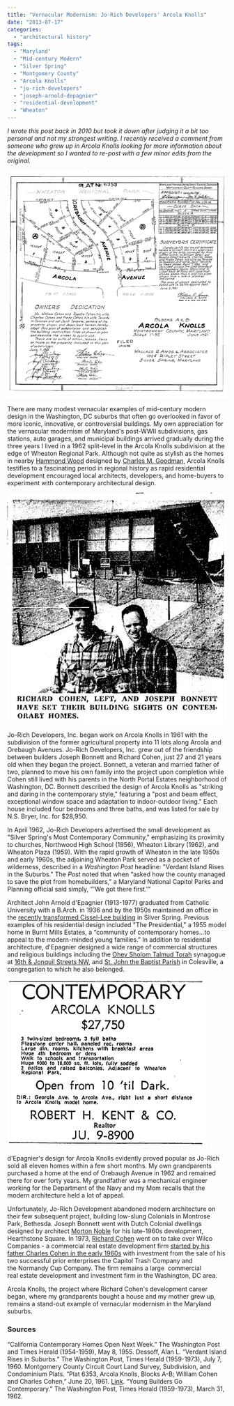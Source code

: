 ```yaml
---
title: "Vernacular Modernism: Jo-Rich Developers' Arcola Knolls"
date: "2013-07-17"
categories: 
  - "architectural history"
tags: 
  - "Maryland"
  - "Mid-century Modern"
  - "Silver Spring"
  - "Montgomery County"
  - "Arcola Knolls"
  - "jo-rich-developers"
  - "joseph-arnold-depagnier"
  - "residential-development"
  - "Wheaton"
---
```


_I wrote this post back in 2010 but took it down after judging it a bit too personal and not my strongest writing. I recently received a comment from someone who grew up in Arcola Knolls looking for more information about the development so I wanted to re-post with a few minor edits from the original._

![“Plat 6353, Arcola Knolls, Blocks A-B; William Cohen and Charles Cohen,” June 20, 1961.](images/dsl14169-1.jpg)

There are many modest vernacular examples of mid-century modern design in the Washington, DC suburbs that often go overlooked in favor of more iconic, innovative, or controversial buildings. My own appreciation for the vernacular modernism of Maryland's post-WWII subdivisions, gas stations, auto garages, and municipal buildings arrived gradually during the three years I lived in a 1962 split-level in the Arcola Knolls subdivision at the edge of Wheaton Regional Park. Although not quite as stylish as the homes in nearby [Hammond Wood](http://en.wikipedia.org/wiki/Hammond_Wood_Historic_District) designed by [Charles M. Goodman](http://en.wikipedia.org/wiki/Charles_Goodman), Arcola Knolls testifies to a fascinating period in regional history as rapid residential development encouraged local architects, developers, and home-buyers to experiment with contemporary architectural design.

!["Young Builders Go Contemporary," March 31, 1962](images/3-31-1962.jpg)

Jo-Rich Developers, Inc. began work on Arcola Knolls in 1961 with the subdivision of the former agricultural property into 11 lots along Arcola and Orebaugh Avenues. Jo-Rich Developers, Inc. grew out of the friendship between builders Joseph Bonnett and Richard Cohen, just 27 and 21 years old when they began the project. Bonnett, a veteran and married father of two, planned to move his own family into the project upon completion while Cohen still lived with his parents in the North Portal Estates neighborhood of Washington, DC. Bonnett described the design of Arcola Knolls as "striking and daring in the contemporary style," featuring a "post and beam effect, exceptional window space and adaptation to indoor-outdoor living." Each house included four bedrooms and three baths, and was listed for sale by N.S. Bryer, Inc. for $28,950.

In April 1962, Jo-Rich Developers advertised the small development as "Silver Spring's Most Contemporary Community," emphasizing its proximity to churches, Northwood High School (1956), Wheaton Library (1962), and Wheaton Plaza (1959). With the rapid growth of Wheaton in the late 1950s and early 1960s, the adjoining Wheaton Park served as a pocket of wilderness, described in a _Washington Post_ headline: "Verdant Island Rises in the Suburbs." The _Post_ noted that when “asked how the county managed to save the plot from homebuilders," a Maryland National Capitol Parks and Planning official said simply, "'We got there first.'"

Architect John Arnold d'Epagnier (1913-1977) graduated from Catholic University with a B.Arch. in 1936 and by the 1950s maintained an office in the [recently transformed Cissel-Lee building](http://www.justupthepike.com/2009/09/renovation-creates-tension-between-old.html) in Silver Spring. Previous examples of his residential design included "The Presidential," a 1955 model home in Burnt Mills Estates, a “community of contemporary homes...to appeal to the modern-minded young families.” In addition to residential architecture, d'Epagnier designed a wide range of commercial structures and religious buildings including the [Ohev Sholom Talmud Torah](http://www.ostt.org/) synagogue at [16th & Jonquil Streets NW](http://maps.google.com/maps?hl=en&safe=off&q=16th+and+Jonquil+Streets+NW&ie=UTF8&hq=&hnear=16th+St+NW+%26+Jonquil+St+NW,+Washington,+District+of+Columbia,+20012&ll=38.983931,-77.036384&spn=0.000512,0.001321&t=h&z=20&layer=c&cbll=38.983846,-77.036286&panoid=UE2QN3CstvCpTsVzRgXniA&cbp=12,263.72,,0,-10.6), and [St. John the Baptist Parish](http://www.sjbsilverspring.org/parish/) in Colesville, a congregation to which he also belonged.

![Classified Advertisement, September 2, 1962](images/9-2-1962.jpg)

d'Epagnier's design for Arcola Knolls evidently proved popular as Jo-Rich sold all eleven homes within a few short months. My own grandparents purchased a home at the end of Orebaugh Avenue in 1962 and remained there for over forty years. My grandfather was a mechanical engineer working for the Department of the Navy and my Mom recalls that the modern architecture held a lot of appeal.

Unfortunately, Jo-Rich Development abandoned modern architecture on their few subsequent project, building low-slung Colonials in Montrose Park, Bethesda. Joseph Bonnett went with Dutch Colonial dwellings designed by architect [Morton Noble](http://communities.aia.org/sites/hdoaa/wiki/Wiki%20Pages/ahd1032729.aspx) for his late-1960s development, Hearthstone Square. In 1973, [Richard Cohen](http://www.willcocompanies.com/cohen.htm) went on to take over Wilco Companies - a commercial real estate development firm [started by his father Charles Cohen in the early 1960s](http://www.willcocompanies.com/history.htm) with investment from the sale of his two successful prior enterprises the Capitol Trash Company and the Normandy Cup Company. The firm remains a large  commercial real estate development and investment firm in the Washington, DC area.

Arcola Knolls, the project where Richard Cohen's development career began, where my grandparents bought a house and my mother grew up, remains a stand-out example of vernacular modernism in the Maryland suburbs.

### Sources

“California Contemporary Homes Open Next Week.” The Washington Post and Times Herald (1954-1959), May 8, 1955. Dessoff, Alan L. “Verdant Island Rises in Suburbs.” The Washington Post, Times Herald (1959-1973), July 7, 1960. Montgomery County Circuit Court Land Survey, Subdivision, and Condominium Plats. “Plat 6353, Arcola Knolls, Blocks A-B; William Cohen and Charles Cohen,” June 20, 1961. [Link](http://plato.mdarchives.state.md.us/msa/stagser/s1500/s1529/cfm/dsp_unit.cfm?county=mo&qualifier=S&series=1249&unit=14169). “Young Builders Go Contemporary.” The Washington Post, Times Herald (1959-1973), March 31, 1962.
